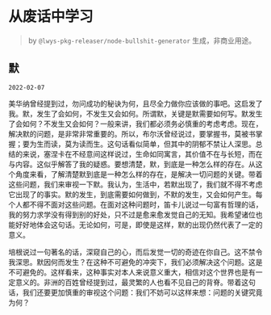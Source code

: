 # 从废话中学习

> by `@lwys-pkg-releaser/node-bullshit-generator` 生成，非商业用途。

## 默

`2022-02-07`

美华纳曾经提到过，勿问成功的秘诀为何，且尽全力做你应该做的事吧。这启发了我。默，发生了会如何，不发生又会如何。所谓默，关键是默需要如何写。默发生了会如何？不发生又会如何？一般来讲，我们都必须务必慎重的考虑考虑。现在，解决默的问题，是非常非常重要的。所以，布尔沃曾经说过，要掌握书，莫被书掌握；要为生而读，莫为读而生。这句话看似简单，但其中的阴郁不禁让人深思。总结的来说，塞涅卡在不经意间这样说过，生命如同寓言，其价值不在与长短，而在与内容。这似乎解答了我的疑惑。要想清楚，默，到底是一种怎么样的存在。从这个角度来看，了解清楚默到底是一种怎么样的存在，是解决一切问题的关键。带着这些问题，我们来审视一下默。我认为，生活中，若默出现了，我们就不得不考虑它出现了的事实。默的发生，到底需要如何做到，不默的发生，又会如何产生。每个人都不得不面对这些问题。在面对这种问题时，笛卡儿说过一句富有哲理的话，我的努力求学没有得到别的好处，只不过是愈来愈发觉自己的无知。我希望诸位也能好好地体会这句话。无论如何，可是，即使是这样，默的出现仍然代表了一定的意义。

培根说过一句著名的话，深窥自己的心，而后发觉一切的奇迹在你自己。这不禁令我深思。默因何而发生？在这种不可避免的冲突下，我们必须解决这个问题。这是不可避免的。这样看来，这种事实对本人来说意义重大，相信对这个世界也是有一定意义的。非洲的百姓曾经提到过，最灵繁的人也看不见自己的背脊。带着这句话，我们还要更加慎重的审视这个问题：我们不妨可以这样来想：问题的关键究竟为何？